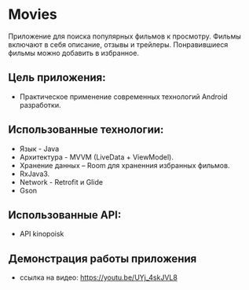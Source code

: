 # Movies
Приложение для поиска популярных фильмов к просмотру. Фильмы включают в себя описание, отзывы и трейлеры. Понравившиеся фильмы можно добавить в избранное.

## Цель приложения:
* Практическое применение современных технологий Android разработки.

## Использованные технологии:
* Язык - Java
* Архитектура - MVVM (LiveData + ViewModel).
* Хранение данных – Room для храненния избранных фильмов.
* RxJava3.
* Network - Retrofit и Glide
* Gson

## Использованные API:
* API kinopoisk

## Демонстрация работы приложения
* ссылка на видео: https://youtu.be/UYj_4skJVL8
